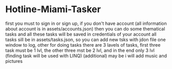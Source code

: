 # Hotline-Miami-Tasker
first you must to sign in or sign up, if you don't have account (all information about account is in assets/accounts.json)
then you can do some thematical tasks and all these tasks will be saved in credentials of your account 
all tasks sill be in assets/tasks.json, so you can add new tsks with jdon file
one window to log, other for doing tasks
there are 3 lavels of tasks, first three task must be 1 lvl, the other three mst be 2 lvl, and in the end only 3 lvl (finding task will be used with LINQ)
(additional) may be i will add music and pictures
